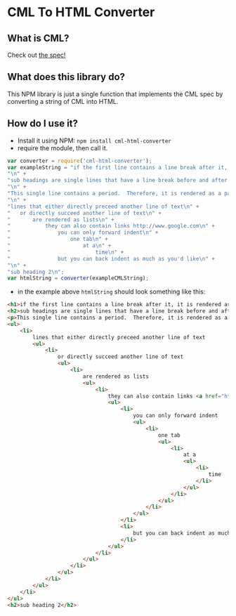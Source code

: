 # CML To HTML Converter

## What is CML?
Check out [the spec!](http://contextual-markup-language.org/)

## What does this library do?
This NPM library is just a single function that implements the CML spec by converting a string of CML into HTML.

## How do I use it?
- Install it using NPM: `npm install cml-html-converter`
- require the module, then call it.
```javascript
var converter = require('cml-html-converter');
var exampleString = "if the first line contains a line break after it, it is rendered as a header\n" +
"\n" +
"sub headings are single lines that have a line break before and after them, but are not the first line\n" +
"\n" +
"This single line contains a period.  Therefore, it is rendered as a paragraph.  It also contains a link to http://www.google.com, so that is rendered appropriately.\n"+
"\n" +
"lines that either directly preceed another line of text\n" + 
"	or directly succeed another line of text\n" +
"		are rendered as lists\n" +
"			they can also contain links http://www.google.com\n" +
"				you can only forward indent\n" +
"					one tab\n" + 
"						at a\n" +
"							time\n" +
"				but you can back indent as much as you'd like\n" +
"\n" +
"sub heading 2\n";
var htmlString = converter(exampleCMLString); 
```
- in the example above `htmlString` should look something like this:
```html
<h1>if the first line contains a line break after it, it is rendered as a header</h1>
<h2>sub headings are single lines that have a line break before and after them, but are not the first line</h2>
<p>This single line contains a period.  Therefore, it is rendered as a paragraph.  It also contains a link to <a href="http://www.google.com">http://www.google.com</a>, so that is rendered appropriately.</p>
<ul>
	<li>
		lines that either directly preceed another line of text
		<ul>
			<li>
				or directly succeed another line of text
				<ul>
					<li>
						are rendered as lists
						<ul>
							<li>
								they can also contain links <a href="http://www.google.com">http://www.google.com</a>
								<ul>
									<li>
										you can only forward indent
										<ul>
											<li>
												one tab
												<ul>
													<li>
														at a
														<ul>
															<li>
																time
															</li>
														</ul>
													</li>
												</ul>
											</li>
										</ul>
									</li>
									<li>
										but you can back indent as much as you'd like
									</li>
								</ul>
							</li>
						</ul>
					</li>
				</ul>
			</li>
		</ul>
	</li>
</ul>
<h2>sub heading 2</h2>
```

